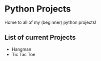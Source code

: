 # Python Projects

Home to all of my (beginner) python projects!

## List of current Projects

- Hangman
- Tic Tac Toe
